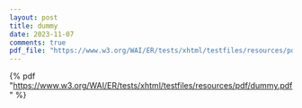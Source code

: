 ```yaml
---
layout: post
title: dummy
date: 2023-11-07
comments: true
pdf_file: "https://www.w3.org/WAI/ER/tests/xhtml/testfiles/resources/pdf/dummy.pdf"
---
```


{% pdf "https://www.w3.org/WAI/ER/tests/xhtml/testfiles/resources/pdf/dummy.pdf" %}